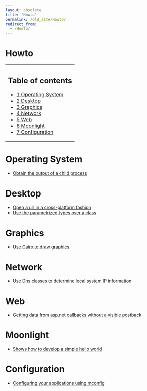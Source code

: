 ```yaml
---
layout: obsolete
title: "Howto"
permalink: /old_site/Howto/
redirect_from:
  - /Howto/
---
```


Howto
=====

<table>
<col width="100%" />
<tbody>
<tr class="odd">
<td align="left"><h2>Table of contents</h2>
<ul>
<li><a href="#Operating_System">1 Operating System</a></li>
<li><a href="#Desktop">2 Desktop</a></li>
<li><a href="#Graphics">3 Graphics</a></li>
<li><a href="#Network">4 Network</a></li>
<li><a href="#Web">5 Web</a></li>
<li><a href="#Moonlight">6 Moonlight</a></li>
<li><a href="#Configuration">7 Configuration</a></li>
</ul></td>
</tr>
</tbody>
</table>

Operating System
================

-   [Obtain the output of a child process]({{site.github.url}}/old_site/Howto_PipeOutput "Howto PipeOutput")

Desktop
=======

-   [Open a url in a cross-platform fashion]({{site.github.url}}/old_site/Howto_OpenBrowser "Howto OpenBrowser")
-   [Use the parametrized types over a class]({{site.github.url}}/old_site/Howto_Generics "Howto Generics")

Graphics
========

-   [Use Cairo to draw graphics]({{site.github.url}}/old_site/Mono.Cairo_Cookbook "Mono.Cairo Cookbook").

Network
=======

-   [Use Dns classes to determine local system IP information]({{site.github.url}}/old_site/Howto_IpInfobyDns "Howto IpInfobyDns")

Web
===

-   [Getting data from asp.net callbacks without a visible postback]({{site.github.url}}/old_site/Howto_aspnet_Callbacks "Howto aspnet Callbacks")

Moonlight
=========

-   [Shows how to develop a simple hello world]({{site.github.url}}/old_site/Howto_helloWorld_Moonlight_ff3 "Howto helloWorld Moonlight ff3")

Configuration
=============

-   [Configuring your applications using mconfig]({{site.github.url}}/old_site/Howto_Mconfig "Howto Mconfig")


